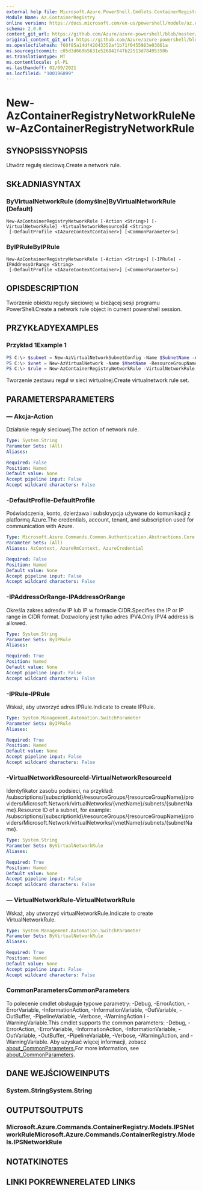 ```yaml
---
external help file: Microsoft.Azure.PowerShell.Cmdlets.ContainerRegistry.dll-Help.xml
Module Name: Az.ContainerRegistry
online version: https://docs.microsoft.com/en-us/powershell/module/az.containerregistry/new-azcontainerregistrynetworkrule
schema: 2.0.0
content_git_url: https://github.com/Azure/azure-powershell/blob/master/src/ContainerRegistry/ContainerRegistry/help/New-AzContainerRegistryNetworkRule.md
original_content_git_url: https://github.com/Azure/azure-powershell/blob/master/src/ContainerRegistry/ContainerRegistry/help/New-AzContainerRegistryNetworkRule.md
ms.openlocfilehash: f60f85a14df42043352af1b71f0455983e03061a
ms.sourcegitcommit: c05d3d669b5631e526841f47b22513d78495350b
ms.translationtype: MT
ms.contentlocale: pl-PL
ms.lasthandoff: 02/09/2021
ms.locfileid: "100196899"
---
```

# <span data-ttu-id="240d2-101">New-AzContainerRegistryNetworkRule</span><span class="sxs-lookup"><span data-stu-id="240d2-101">New-AzContainerRegistryNetworkRule</span></span>

## <span data-ttu-id="240d2-102">SYNOPSIS</span><span class="sxs-lookup"><span data-stu-id="240d2-102">SYNOPSIS</span></span>
<span data-ttu-id="240d2-103">Utwórz regułę sieciową.</span><span class="sxs-lookup"><span data-stu-id="240d2-103">Create a network rule.</span></span>

## <span data-ttu-id="240d2-104">SKŁADNIA</span><span class="sxs-lookup"><span data-stu-id="240d2-104">SYNTAX</span></span>

### <span data-ttu-id="240d2-105">ByVirtualNetworkRule (domyślne)</span><span class="sxs-lookup"><span data-stu-id="240d2-105">ByVirtualNetworkRule (Default)</span></span>
```
New-AzContainerRegistryNetworkRule [-Action <String>] [-VirtualNetworkRule] -VirtualNetworkResourceId <String>
 [-DefaultProfile <IAzureContextContainer>] [<CommonParameters>]
```

### <span data-ttu-id="240d2-106">ByIPRule</span><span class="sxs-lookup"><span data-stu-id="240d2-106">ByIPRule</span></span>
```
New-AzContainerRegistryNetworkRule [-Action <String>] [-IPRule] -IPAddressOrRange <String>
 [-DefaultProfile <IAzureContextContainer>] [<CommonParameters>]
```

## <span data-ttu-id="240d2-107">OPIS</span><span class="sxs-lookup"><span data-stu-id="240d2-107">DESCRIPTION</span></span>
<span data-ttu-id="240d2-108">Tworzenie obiektu reguły sieciowej w bieżącej sesji programu PowerShell.</span><span class="sxs-lookup"><span data-stu-id="240d2-108">Create a network rule object in current powershell session.</span></span>

## <span data-ttu-id="240d2-109">PRZYKŁADY</span><span class="sxs-lookup"><span data-stu-id="240d2-109">EXAMPLES</span></span>

### <span data-ttu-id="240d2-110">Przykład 1</span><span class="sxs-lookup"><span data-stu-id="240d2-110">Example 1</span></span>
```powershell
PS C:\> $subnet = New-AzVirtualNetworkSubnetConfig -Name $SubnetName -AddressPrefix "10.0.1.0/24" -ServiceEndpoint "Microsoft.ContainerRegistry"
PS C:\> $vnet = New-AzVirtualNetwork -Name $VnetName -ResourceGroupName $resourceGroupName -Location $location -AddressPrefix "10.0.0.0/16" -Subnet $subnet
PS C:\> $rule = New-AzContainerRegistryNetworkRule -VirtualNetworkRule -VirtualNetworkResourceId $vnet.Subnets[0].Id
```

<span data-ttu-id="240d2-111">Tworzenie zestawu reguł w sieci wirtualnej.</span><span class="sxs-lookup"><span data-stu-id="240d2-111">Create virtualnetwork rule set.</span></span>

## <span data-ttu-id="240d2-112">PARAMETERS</span><span class="sxs-lookup"><span data-stu-id="240d2-112">PARAMETERS</span></span>

### <span data-ttu-id="240d2-113">— Akcja</span><span class="sxs-lookup"><span data-stu-id="240d2-113">-Action</span></span>
<span data-ttu-id="240d2-114">Działanie reguły sieciowej.</span><span class="sxs-lookup"><span data-stu-id="240d2-114">The action of network rule.</span></span>

```yaml
Type: System.String
Parameter Sets: (All)
Aliases:

Required: False
Position: Named
Default value: None
Accept pipeline input: False
Accept wildcard characters: False
```

### <span data-ttu-id="240d2-115">-DefaultProfile</span><span class="sxs-lookup"><span data-stu-id="240d2-115">-DefaultProfile</span></span>
<span data-ttu-id="240d2-116">Poświadczenia, konto, dzierżawa i subskrypcja używane do komunikacji z platformą Azure.</span><span class="sxs-lookup"><span data-stu-id="240d2-116">The credentials, account, tenant, and subscription used for communication with Azure.</span></span>

```yaml
Type: Microsoft.Azure.Commands.Common.Authentication.Abstractions.Core.IAzureContextContainer
Parameter Sets: (All)
Aliases: AzContext, AzureRmContext, AzureCredential

Required: False
Position: Named
Default value: None
Accept pipeline input: False
Accept wildcard characters: False
```

### <span data-ttu-id="240d2-117">-IPAddressOrRange</span><span class="sxs-lookup"><span data-stu-id="240d2-117">-IPAddressOrRange</span></span>
<span data-ttu-id="240d2-118">Określa zakres adresów IP lub IP w formacie CIDR.</span><span class="sxs-lookup"><span data-stu-id="240d2-118">Specifies the IP or IP range in CIDR format.</span></span>
<span data-ttu-id="240d2-119">Dozwolony jest tylko adres IPV4.</span><span class="sxs-lookup"><span data-stu-id="240d2-119">Only IPV4 address is allowed.</span></span>

```yaml
Type: System.String
Parameter Sets: ByIPRule
Aliases:

Required: True
Position: Named
Default value: None
Accept pipeline input: False
Accept wildcard characters: False
```

### <span data-ttu-id="240d2-120">-IPRule</span><span class="sxs-lookup"><span data-stu-id="240d2-120">-IPRule</span></span>
<span data-ttu-id="240d2-121">Wskaż, aby utworzyć adres IPRule.</span><span class="sxs-lookup"><span data-stu-id="240d2-121">Indicate to create IPRule.</span></span>

```yaml
Type: System.Management.Automation.SwitchParameter
Parameter Sets: ByIPRule
Aliases:

Required: True
Position: Named
Default value: None
Accept pipeline input: False
Accept wildcard characters: False
```

### <span data-ttu-id="240d2-122">-VirtualNetworkResourceId</span><span class="sxs-lookup"><span data-stu-id="240d2-122">-VirtualNetworkResourceId</span></span>
<span data-ttu-id="240d2-123">Identyfikator zasobu podsieci, na przykład: /subscriptions/{subscriptionId}/resourceGroups/{resourceGroupName}/providers/Microsoft.Network/virtualNetworks/{vnetName}/subnets/{subnetName}.</span><span class="sxs-lookup"><span data-stu-id="240d2-123">Resource ID of a subnet, for example: /subscriptions/{subscriptionId}/resourceGroups/{resourceGroupName}/providers/Microsoft.Network/virtualNetworks/{vnetName}/subnets/{subnetName}.</span></span>

```yaml
Type: System.String
Parameter Sets: ByVirtualNetworkRule
Aliases:

Required: True
Position: Named
Default value: None
Accept pipeline input: False
Accept wildcard characters: False
```

### <span data-ttu-id="240d2-124">— VirtualNetworkRule</span><span class="sxs-lookup"><span data-stu-id="240d2-124">-VirtualNetworkRule</span></span>
<span data-ttu-id="240d2-125">Wskaż, aby utworzyć virtualNetworkRule.</span><span class="sxs-lookup"><span data-stu-id="240d2-125">Indicate to create VirtualNetworkRule.</span></span>

```yaml
Type: System.Management.Automation.SwitchParameter
Parameter Sets: ByVirtualNetworkRule
Aliases:

Required: True
Position: Named
Default value: None
Accept pipeline input: False
Accept wildcard characters: False
```

### <span data-ttu-id="240d2-126">CommonParameters</span><span class="sxs-lookup"><span data-stu-id="240d2-126">CommonParameters</span></span>
<span data-ttu-id="240d2-127">To polecenie cmdlet obsługuje typowe parametry: -Debug, -ErrorAction, -ErrorVariable, -InformationAction, -InformationVariable, -OutVariable, -OutBuffer, -PipelineVariable, -Verbose, -WarningAction i -WarningVariable.</span><span class="sxs-lookup"><span data-stu-id="240d2-127">This cmdlet supports the common parameters: -Debug, -ErrorAction, -ErrorVariable, -InformationAction, -InformationVariable, -OutVariable, -OutBuffer, -PipelineVariable, -Verbose, -WarningAction, and -WarningVariable.</span></span> <span data-ttu-id="240d2-128">Aby uzyskać więcej informacji, zobacz [about_CommonParameters.](http://go.microsoft.com/fwlink/?LinkID=113216)</span><span class="sxs-lookup"><span data-stu-id="240d2-128">For more information, see [about_CommonParameters](http://go.microsoft.com/fwlink/?LinkID=113216).</span></span>

## <span data-ttu-id="240d2-129">DANE WEJŚCIOWE</span><span class="sxs-lookup"><span data-stu-id="240d2-129">INPUTS</span></span>

### <span data-ttu-id="240d2-130">System.String</span><span class="sxs-lookup"><span data-stu-id="240d2-130">System.String</span></span>

## <span data-ttu-id="240d2-131">OUTPUTS</span><span class="sxs-lookup"><span data-stu-id="240d2-131">OUTPUTS</span></span>

### <span data-ttu-id="240d2-132">Microsoft.Azure.Commands.ContainerRegistry.Models.IPSNetworkRule</span><span class="sxs-lookup"><span data-stu-id="240d2-132">Microsoft.Azure.Commands.ContainerRegistry.Models.IPSNetworkRule</span></span>

## <span data-ttu-id="240d2-133">NOTATKI</span><span class="sxs-lookup"><span data-stu-id="240d2-133">NOTES</span></span>

## <span data-ttu-id="240d2-134">LINKI POKREWNE</span><span class="sxs-lookup"><span data-stu-id="240d2-134">RELATED LINKS</span></span>
